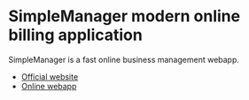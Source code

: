 # SimpleManager modern online billing application

SimpleManager is a fast online business management webapp. 

* [Official website](https://www.simplemanager.org)
* [Online webapp](https://www.simplemanager.fr)

